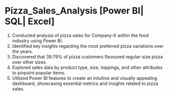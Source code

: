 # Pizza_Sales_Analysis [Power BI| SQL| Excel] 

1) Conducted analysis of pizza sales for Company-X within the food industry using Power BI.
2) Identified key insights regarding the most preferred pizza variations over the years.
3) Discovered that 39.79% of pizza customers flavoured regular-size pizza over other sizes.
4) Explored sales data by product type, size, toppings, and other attributes to pinpoint popular items.
5) Utilized Power BI features to create an intuitive and visually appealing dashboard, showcasing essential metrics 
   and insights related to pizza sales.
